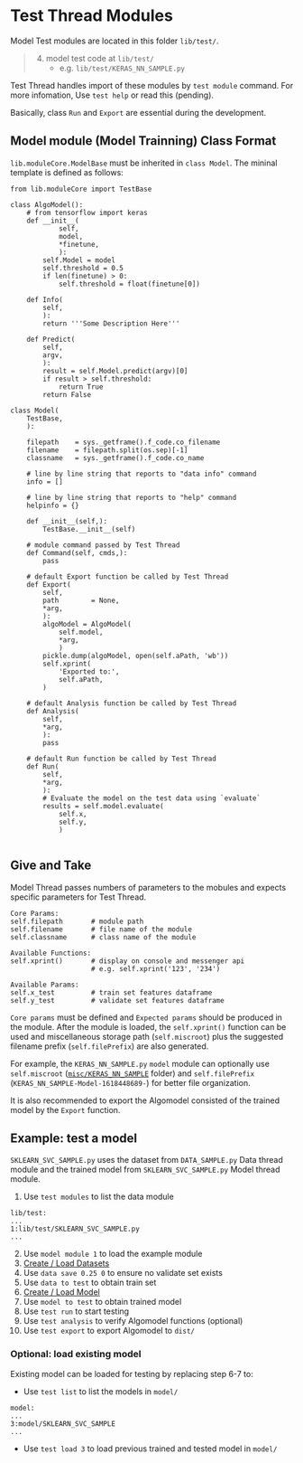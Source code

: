 # Test Thread Modules

Model Test modules are located in this folder `lib/test/`.
> 4. model test code at `lib/test/`
>     - e.g. `lib/test/KERAS_NN_SAMPLE.py `

Test Thread handles import of these modules by `test module` command. For more infomation, Use `test help` or read this (pending).

Basically, class `Run` and `Export` are essential during the development.

## Model module (Model Trainning) Class Format
`lib.moduleCore.ModelBase` must be inherited in `class Model`. The mininal template is defined as follows:
```
from lib.moduleCore import TestBase

class AlgoModel():
    # from tensorflow import keras
    def __init__(
            self,
            model,
            *finetune,
            ):
        self.Model = model
        self.threshold = 0.5
        if len(finetune) > 0:
            self.threshold = float(finetune[0])
    
    def Info(
        self,
        ):        
        return '''Some Description Here'''

    def Predict(
        self,
        argv,
        ):
        result = self.Model.predict(argv)[0]
        if result > self.threshold:
            return True
        return False

class Model(
    TestBase,
    ):

    filepath    = sys._getframe().f_code.co_filename
    filename    = filepath.split(os.sep)[-1]
    classname   = sys._getframe().f_code.co_name

    # line by line string that reports to "data info" command
    info = []

    # line by line string that reports to "help" command
    helpinfo = {}

    def __init__(self,):
        TestBase.__init__(self)

    # module command passed by Test Thread
    def Command(self, cmds,):
        pass
    
    # default Export function be called by Test Thread
    def Export(
        self, 
        path        = None,
        *arg,
        ):
        algoModel = AlgoModel(
            self.model,
            *arg,
            )
        pickle.dump(algoModel, open(self.aPath, 'wb'))
        self.xprint(
            'Exported to:',
            self.aPath,
        )
        
    # default Analysis function be called by Test Thread
    def Analysis(
        self,
        *arg,
        ):
        pass
    
    # default Run function be called by Test Thread
    def Run(
        self,
        *arg,
        ):
        # Evaluate the model on the test data using `evaluate`
        results = self.model.evaluate(
            self.x,
            self.y,
            )
        
```
## Give and Take
Model Thread passes numbers of parameters to the mobules and expects specific parameters for Test Thread.
```
Core Params:
self.filepath       # module path
self.filename       # file name of the module 
self.classname      # class name of the module

Available Functions:
self.xprint()       # display on console and messenger api
                    # e.g. self.xprint('123', '234')

Available Params:
self.x_test         # train set features dataframe
self.y_test         # validate set features dataframe
```
`Core params` must be defined and `Expected params` should be produced in the module. After the module is loaded, the `self.xprint()` function can be used and miscellaneous storage path (`self.miscroot`) plus the suggested filename prefix (`self.filePrefix`) are also generated.

For example, the `KERAS_NN_SAMPLE.py` `model` module can optionally use `self.miscroot` ([`misc/KERAS_NN_SAMPLE`](misc) folder) and `self.filePrefix` (`KERAS_NN_SAMPLE-Model-1618448689-`) for better file organization.

It is also recommended to export the Algomodel consisted of the trained model by the `Export` function.

## Example: test a model
`SKLEARN_SVC_SAMPLE.py` uses the dataset from `DATA_SAMPLE.py` Data thread module and the trained model from `SKLEARN_SVC_SAMPLE.py` Model thread module.
1. Use `test modules` to list the data module
```
lib/test:
...
1:lib/test/SKLEARN_SVC_SAMPLE.py
...
```
2. Use `model module 1` to load the example module
3. [Create / Load Datasets](../lib/data/README.md)
4. Use `data save 0.25 0` to ensure no validate set exists
5. Use `data to test` to obtain train set
6. [Create / Load Model](../lib/test/README.md)
7. Use `model to test` to obtain trained model
8. Use `test run` to start testing
9. Use `test analysis` to verify Algomodel functions (optional)
10. Use `test export` to export Algomodel to `dist/`

### Optional: load existing model
Existing model can be loaded for testing by replacing step 6-7 to:
- Use `test list` to list the models in `model/`
```
model:
...
3:model/SKLEARN_SVC_SAMPLE
...
```
- Use `test load 3` to load previous trained and tested model in `model/`

